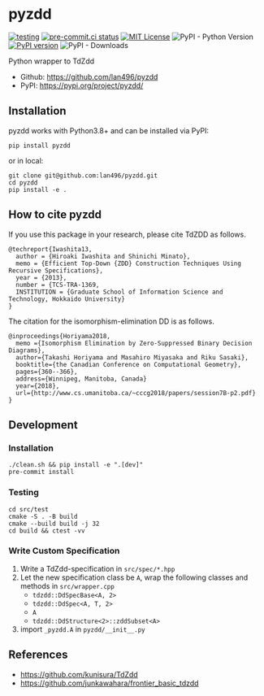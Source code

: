 # pyzdd
[![testing](https://github.com/lan496/pyzdd/actions/workflows/testing.yml/badge.svg)](https://github.com/lan496/pyzdd/actions/workflows/testing.yml)
[![pre-commit.ci status](https://results.pre-commit.ci/badge/github/lan496/pyzdd/main.svg?badge_token=MU26PgVHQe-LRTPsqN6olg)](https://results.pre-commit.ci/latest/github/lan496/pyzdd/main?badge_token=MU26PgVHQe-LRTPsqN6olg)
[![MIT License](http://img.shields.io/badge/license-MIT-blue.svg?style=flat)](LICENSE)
![PyPI - Python Version](https://img.shields.io/pypi/pyversions/pyzdd)
[![PyPI version](https://badge.fury.io/py/pyzdd.svg)](https://badge.fury.io/py/pyzdd)
![PyPI - Downloads](https://img.shields.io/pypi/dm/pyzdd)

Python wrapper to TdZdd

- Github: https://github.com/lan496/pyzdd
- PyPI: https://pypi.org/project/pyzdd/

## Installation

pyzdd works with Python3.8+ and can be installed via PyPI:

```shell
pip install pyzdd
```

or in local:

```shell
git clone git@github.com:lan496/pyzdd.git
cd pyzdd
pip install -e .
```

## How to cite pyzdd

If you use this package in your research, please cite TdZDD as follows.

```
@techreport{Iwashita13,
  author = {Hiroaki Iwashita and Shinichi Minato},
  memo = {Efficient Top-Down {ZDD} Construction Techniques Using Recursive Specifications},
  year = {2013},
  number = {TCS-TRA-1369,
  INSTITUTION = {Graduate School of Information Science and Technology, Hokkaido University}
}
```

The citation for the isomorphism-elimination DD is as follows.

```
@inproceedings{Horiyama2018,
  memo ={Isomorphism Elimination by Zero-Suppressed Binary Decision Diagrams},
  author={Takashi Horiyama and Masahiro Miyasaka and Riku Sasaki},
  booktitle={the Canadian Conference on Computational Geometry},
  pages={360--366},
  address={Winnipeg, Manitoba, Canada}
  year={2018},
  url={http://www.cs.umanitoba.ca/~cccg2018/papers/session7B-p2.pdf}
}
```

## Development

### Installation

```shell
./clean.sh && pip install -e ".[dev]"
pre-commit install
```

### Testing

```shell
cd src/test
cmake -S . -B build
cmake --build build -j 32
cd build && ctest -vv
```

### Write Custom Specification
1. Write a TdZdd-specification in `src/spec/*.hpp`
2. Let the new specification class be `A`, wrap the following classes and methods in `src/wrapper.cpp`
    - `tdzdd::DdSpecBase<A, 2>`
    - `tdzdd::DdSpec<A, T, 2>`
    - `A`
    - `tdzdd::DdStructure<2>::zddSubset<A>`
3. import `_pyzdd.A` in `pyzdd/__init__.py`

## References
- https://github.com/kunisura/TdZdd
- https://github.com/junkawahara/frontier_basic_tdzdd
